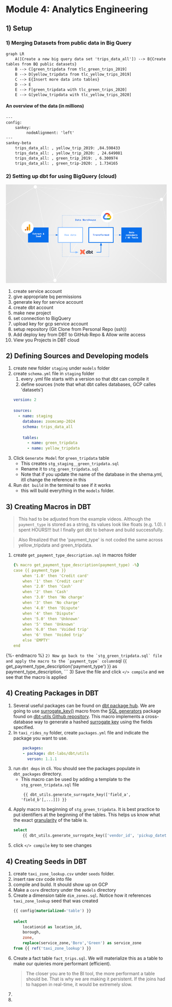 
# Module 4: Analytics Engineering

## 1) Setup

### 1) Merging Datasets from public data in Big Query

```mermaid
graph LR
    A([Create a new big query data set 'trips_data_all']) --> B{Create tables from BQ public datasets}
    B --> C[green_tripdata from tlc_green_trips_2019]
    B --> D[yellow_tripdata from tlc_yellow_trips_2019]
    C --> E{Insert more data into tables}
    D --> E
    E --> F[green_tripdata with tlc_green_trips_2020]
    E --> G[yellow_tripdata with tlc_yellow_trips_2020]
```

#### An overview of the data (in millions)

```mermaid
---
config:
    sankey:
         nodeAlignment: 'left'
---
sankey-beta
    trips_data_all: , yellow_trip_2019: ,84.598433
    trips_data_all: , yellow_trip_2020: , 24.649081
    trips_data_all: , green_trip_2019: , 6.300974
    trips_data_all: , green_trip-2020: , 1.734165
```
### 2) Setting up dbt for using BigQuery (cloud)

![alt text](images/image1.png)

1) create service account
1) give appropriate bq permissions
1) generate key for service account
1) create dbt account
1) make new project
1) set connection to BigQuery
1) upload key for gcp service account
1) setup repository (Git Clone from Personal Repo (ssh))
1) Add deploy key from DBT to GitHub Repo & Allow write access
1) View you Projects in DBT cloud

## 2) Defining Sources and Developing models

1) create new folder `staging` under `models` folder
1) create `schema.yml` file in `staging` folder
    1) every .yml file starts with a version so that dbt can compile it
    1) define sources (note that what dbt calles databases, GCP calles 'datasets')
    ```yml
    version: 2
    
    sources:
      - name: staging
        database: zoomcamp-2024
        schema: trips_data_all
    
        tables:
          - name: green_tripdata
          - name: yellow_tripdata
    ```
1) Click `Generate Model` for `green_tripdata` table
    - This creates `stg_staging__green_tripdata.sql`
    - Rename it to `stg_green_tripdata.sql`
    - Note that if you update the name of the database in the shema.yml, itll change the reference in this  
1) Run `dbt build` in the terminal to see if it works
    - this will build everything in the `models` folder.

## 3) Creating Macros in DBT

> This had to be adjusted from the example videos.  Although the `payment_type` is stored as a string, its values look like floats (e.g. 1.0).  I spent HOURS!!! but I finally got dbt to behave and build successfully.

> Also Rrealized that the 'payment_type' is not coded the same across yellow_tripdata and green_tripdata.

1) create `get_payment_type_description.sql` in macros folder
    ``` yml
    {% macro get_payment_type_description(payment_type) -%}
    case {{ payment_type }}
        when '1.0' then 'Credit card'
        when '1' then 'Credit card'
        when '2.0' then 'Cash'
        when '2' then 'Cash'
        when '3.0' then 'No charge'
        when '3' then 'No charge'
        when '4.0' then 'Dispute'
        when '4' then 'Dispute'
        when '5.0' then 'Unknown'
        when '5' then 'Unknown'
        when '6.0' then 'Voided trip'
        when '6' then 'Voided trip'
        else 'EMPTY'
    end
{%- endmacro %}
    ```
2) Now go back to the `stg_green_tripdata.sql` file and apply the macro to the `payment_type` column
    ```sql
    {{ get_payment_type_description('payment_type') }} as payment_type_description, 
    ```
3) Save the file and click `</> compile` and we see that the macro is applied

## 4) Creating Packages in DBT

1) Several useful packages can be found on [dbt package hub](https://hub.getdbt.com/).  We are going to use [surrogate_key()](https://github.com/dbt-labs/dbt-utils?tab=readme-ov-file#generate_surrogate_key-source) macro from the [SQL generators](https://github.com/dbt-labs/dbt-utils?tab=readme-ov-file#sql-generators) package found on [dbt-utils Github repository](https://github.com/dbt-labs/dbt-utils).  This macro implements a cross-database way to generate a hashed [surrogate key](https://www.sisense.com/blog/when-and-how-to-use-surrogate-keys/) using the fields specified.
1) In `taxi_rides_ny` folder, create  `packages.yml` file and indicate the package you want to use.  
    ```yml
        packages:
        - package: dbt-labs/dbt/utils
          verson: 1.1.1
    ```
1) run `dbt deps` in cli.  You should see the packages populate in `dbt_packages` directory.
    - This macro can be used by adding a template to the `stg_green_tripdata.sql` file
        ```jinga
         {{ dbt_utils.generate_surrogate_key(['field_a', 'field_b'[,...]]) }}
         ```
1) Apply macro to beginning of `stg_green_tripdata`.  It is best practice to put identifiers at the beginning of the tables.  This helps us know what the exact [granularity](https://c3.ai/glossary/features/data-granularity/) of the table is.
    ```sql
    select
        {{ dbt_utils.generate_surrogate_key(['vendor_id', 'pickup_datetime']) }} as trip_id,
    ```
1) click `</> compile` key to see changes

## 4) Creating Seeds in DBT

1) create `taxi_zone_lookup.csv` under `seeds` folder.
1) insert raw csv code into file
1) compile and build.  It should show up on GCP
1) Make a `core` directory under the `models` directory
1) Create a dimension table `dim_zones.sql`.  Notice how it references `taxi_zone_lookup` seed that was created
    ```sql
    {{ config(materialized='table') }}

    select 
        locationid as location_id, 
        borough, 
        zone, 
        replace(service_zone,'Boro','Green') as service_zone 
    from {{ ref('taxi_zone_lookup') }}
    ```
1) Create a fact table `fact_trips.sql`.  We will materialize this as a table to make our quieries more performant (efficient).  
    > The closer you are to the BI tool, the more performant a table should be.  That is why we are making it persistent.  If the joins had to happen in real-time, it would be extremely slow.
1)
1)